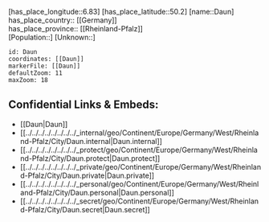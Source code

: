 ﻿---
location: [50.2,6.83] 
mapzoom: [7,12] 
mapmarker: city 
type: City
tags:
- geo/City


SpocWebEntityId: 29725
isDeleted: false
confidential: public

---
[has_place_longitude::6.83] 
[has_place_latitude::50.2] 
[name::Daun] 
has_place_country:: [[Germany]]  
has_place_province:: [[Rheinland-Pfalz]]  
[Population::] 
[Unknown::] 


```leaflet
id: Daun
coordinates: [[Daun]] 
markerFile: [[Daun]] 
defaultZoom: 11 
maxZoom: 18
```


## Confidential Links & Embeds: 
- [[Daun|Daun]]  
- [[../../../../../../../../_internal/geo/Continent/Europe/Germany/West/Rheinland-Pfalz/City/Daun.internal|Daun.internal]] 
- [[../../../../../../../../_protect/geo/Continent/Europe/Germany/West/Rheinland-Pfalz/City/Daun.protect|Daun.protect]] 
- [[../../../../../../../../_private/geo/Continent/Europe/Germany/West/Rheinland-Pfalz/City/Daun.private|Daun.private]] 
- [[../../../../../../../../_personal/geo/Continent/Europe/Germany/West/Rheinland-Pfalz/City/Daun.personal|Daun.personal]] 
- [[../../../../../../../../_secret/geo/Continent/Europe/Germany/West/Rheinland-Pfalz/City/Daun.secret|Daun.secret]] 
